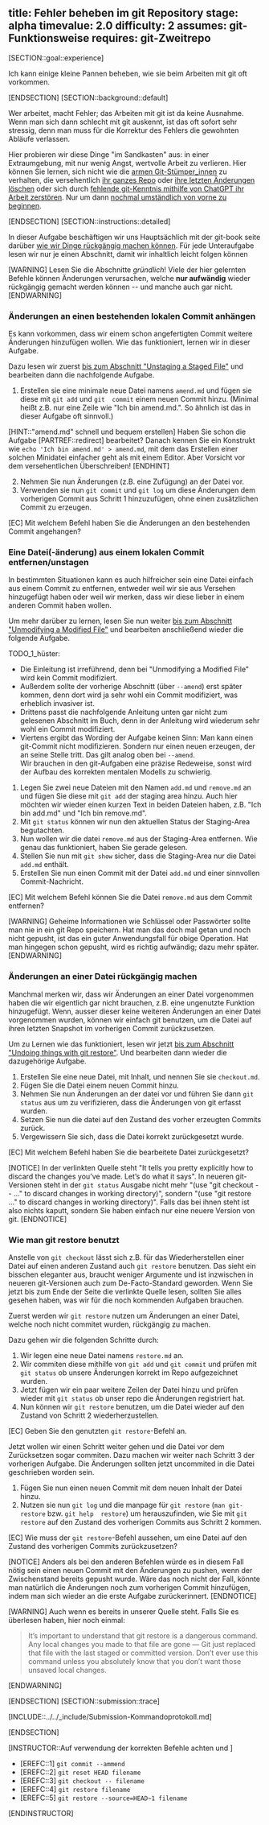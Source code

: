title: Fehler beheben im git Repository
stage: alpha
timevalue: 2.0
difficulty: 2
assumes: git-Funktionsweise
requires: git-Zweitrepo
---


[SECTION::goal::experience]

Ich kann einige kleine Pannen beheben, wie sie beim Arbeiten mit git oft vorkommen.

[ENDSECTION]
[SECTION::background::default]

Wer arbeitet, macht Fehler; das Arbeiten mit git ist da keine Ausnahme.
Wenn man sich dann schlecht mit git auskennt, ist das oft sofort sehr stressig,
denn man muss für die Korrektur des Fehlers die gewohnten Abläufe verlassen.

Hier probieren wir diese Dinge "im Sandkasten" aus: in einer Extraumgebung, 
mit nur wenig Angst, wertvolle Arbeit zu verlieren.
Hier können Sie lernen, sich nicht wie die 
[armen Git-Stümper_innen](https://stackoverflow.com/questions/40503417/how-can-i-add-a-file-to-the-last-commit-in-git)
zu verhalten, die versehentlich [ihr ganzes Repo](https://stackoverflow.com/questions/66394191/accidentally-deleted-overwrote-local-files-in-git-repo)
oder [ihre letzten Änderungen löschen](https://stackoverflow.com/questions/5788037/recover-from-losing-uncommitted-changes-by-git-reset-hard) 
oder sich durch [fehlende git-Kenntnis mithilfe von ChatGPT ihr Arbeit zerstören](https://stackoverflow.com/questions/75908629/i-mistakenly-deleted-most-of-my-files-with-git-is-there-a-way-to-recover). 
Nur um dann [nochmal umständlich von vorne zu beginnen](https://www.reddit.com/r/git/comments/17kte2s/newbie_screwed_up_and_i_need_to_start_over/).

[ENDSECTION]
[SECTION::instructions::detailed]

In dieser Aufgabe beschäftigen wir uns Hauptsächlich mit der git-book seite darüber [wie wir 
Dinge rückgängig machen können](https://git-scm.com/book/en/v2/Git-Basics-Undoing-Things).
Für jede Unteraufgabe lesen wir nur je einen Abschnitt, damit wir inhaltlich leicht folgen können

[WARNING]
Lesen Sie die Abschnitte _gründlich_! Viele der hier gelernten Befehle können Änderungen 
verursachen, welche **nur aufwändig** wieder rückgängig gemacht werden können -- und
manche auch gar nicht.
[ENDWARNING]


### Änderungen an einen bestehenden lokalen Commit anhängen

Es kann vorkommen, dass wir einem schon angefertigten Commit weitere Änderungen hinzufügen 
wollen. Wie das funktioniert, lernen wir in dieser Aufgabe.

Dazu lesen wir zuerst [bis zum Abschnitt "Unstaging a Staged File"](
https://git-scm.com/book/en/v2/Git-Basics-Undoing-Things) 
und bearbeiten dann die nachfolgende Aufgabe.

1. Erstellen sie eine minimale neue Datei namens `amend.md` und fügen sie diese mit `git add` und `git 
   commit` einem neuen Commit hinzu.
   (Minimal heißt z.B. nur eine Zeile wie "Ich bin amend.md.". 
   So ähnlich ist das in dieser Aufgabe oft sinnvoll.)

[HINT::"amend.md" schnell und bequem erstellen]
Haben Sie schon die Aufgabe [PARTREF::redirect] bearbeitet?
Danach kennen Sie ein Konstrukt wie `echo 'Ich bin amend.md' > amend.md`,
mit dem das Erstellen einer solchen Minidatei einfacher geht als mit einem Editor.
Aber Vorsicht vor dem versehentlichen Überschreiben!
[ENDHINT]

2. Nehmen Sie nun Änderungen (z.B. eine Zufügung) an der Datei vor.
3. Verwenden sie nun `git commit` und `git log` um diese Änderungen dem vorherigen Commit aus 
   Schritt 1 hinzuzufügen, ohne einen zusätzlichen Commit zu erzeugen. 

[EC] Mit welchem Befehl haben Sie die Änderungen an den bestehenden Commit angehangen?


### Eine Datei(-änderung) aus einem lokalen Commit entfernen/unstagen

In bestimmten Situationen kann es auch hilfreicher sein eine Datei einfach aus einem Commit zu 
entfernen, entweder weil wir sie aus Versehen hinzugefügt haben oder weil wir merken, dass wir 
diese lieber in einem anderen Commit haben wollen.

Um mehr darüber zu lernen, lesen Sie nun weiter [bis zum Abschnitt "Unmodifying a Modified File"](
https://git-scm.com/book/en/v2/Git-Basics-Undoing-Things)
und bearbeiten anschließend wieder die folgende Aufgabe. 

TODO_1_hüster: 

- Die Einleitung ist irreführend, denn bei "Unmodifying a Modified File"
  wird kein Commit modifiziert.  
- Außerdem sollte der vorherige Abschnitt (über `--amend`) erst später kommen, denn
  dort wird ja sehr wohl ein Commit modifiziert, was erheblich invasiver ist.  
- Drittens passt die nachfolgende Anleitung unten gar nicht zum gelesenen Abschnitt im Buch,
  denn in der Anleitung wird wiederum sehr wohl ein Commit modifiziert.  
- Viertens ergibt das Wording der Aufgabe keinen Sinn: Man kann einen git-Commit nicht modifizieren.
  Sondern nur einen neuen erzeugen, der an seine Stelle tritt.
  Das gilt analog oben bei `--amend`.   
  Wir brauchen in den git-Aufgaben eine präzise Redeweise, sonst wird der Aufbau des korrekten mentalen Modells
  zu schwierig.

1. Legen Sie zwei neue Dateien mit den Namen `add.md` und `remove.md` an und fügen Sie diese mit 
   `git add` der staging area hinzu. Auch hier möchten wir wieder einen kurzen Text in beiden 
   Dateien haben, z.B. "Ich bin add.md" und "Ich bin remove.md".
2. Mit `git status` können wir nun den aktuellen Status der Staging-Area begutachten.
3. Nun wollen wir die datei `remove.md` aus der Staging-Area entfernen. Wie genau das 
   funktioniert, haben Sie gerade gelesen.
4. Stellen Sie nun mit `git show` sicher, dass die Staging-Area nur die Datei `add.md` enthält.
5. Erstellen Sie nun einen Commit mit der Datei `add.md` und einer sinnvollen Commit-Nachricht.

[EC] Mit welchem Befehl können Sie die Datei `remove.md` aus dem Commit entfernen?

[WARNING]
Geheime Informationen wie Schlüssel oder Passwörter sollte man nie in ein git Repo speichern.
Hat man das doch mal getan und noch nicht gepusht, ist das ein guter Anwendungsfall für 
obige Operation.
Hat man hingegen schon gepusht, wird es richtig aufwändig; dazu mehr später.
[ENDWARNING]

### Änderungen an einer Datei rückgängig machen

Manchmal merken wir, dass wir Änderungen an einer Datei vorgenommen haben die wir eigentlich gar 
nicht brauchen, z.B. eine ungenutzte Funktion hinzugefügt. Wenn, ausser dieser keine weiteren
Änderungen an einer Datei vorgenommen wurden, können wir einfach git benutzen, um die Datei auf 
ihren letzten Snapshot im vorherigen Commit zurückzusetzen.

Um zu Lernen wie das funktioniert, lesen wir jetzt [bis zum Abschnitt "Undoing things with git 
restore"](https://git-scm.com/book/en/v2/Git-Basics-Undoing-Things). Und bearbeiten dann wieder die dazugehörige Aufgabe.

1. Erstellen Sie eine neue Datei, mit Inhalt, und nennen Sie sie `checkout.md`.
2. Fügen Sie die Datei einem neuen Commit hinzu.
3. Nehmen Sie nun Änderungen an der datei vor und führen Sie dann `git status` aus um zu 
   verifizieren, dass die Änderungen von git erfasst wurden.
4. Setzen Sie nun die datei auf den Zustand des vorher erzeugten Commits zurück.
5. Vergewissern Sie sich, dass die Datei korrekt zurückgesetzt wurde.

[EC] Mit welchem Befehl haben Sie die bearbeitete Datei zurückgesetzt?

[NOTICE]
In der verlinkten Quelle steht "It tells you pretty explicitly how to discard the changes 
you’ve made. Let’s do what it says". 
In neueren git-Versionen steht in der `git status` Ausgabe nicht mehr "(use "git checkout -- 
<file>..." to discard changes in working directory)", sondern "(use "git restore <file>..." to 
discard changes in working directory)". Falls das bei ihnen steht ist also nichts kaputt, 
sondern Sie haben einfach nur eine neuere Version von git.
[ENDNOTICE]

### Wie man git restore benutzt

Anstelle von `git checkout` lässt sich z.B. für das Wiederherstellen einer Datei auf einen anderen 
Zustand auch `git restore` benutzen. Das sieht ein bisschen eleganter aus, braucht weniger 
Argumente und ist inzwischen in neueren git-Versionen auch zum De-Facto-Standard geworden.
Wenn Sie jetzt bis zum Ende der Seite die verlinkte Quelle lesen, sollten Sie alles gesehen 
haben, was wir für die noch kommenden Aufgaben brauchen.

Zuerst werden wir `git restore` nutzen um Änderungen an einer Datei, welche noch nicht commitet 
wurden, rückgängig zu machen.

Dazu gehen wir die folgenden Schritte durch:

1. Wir legen eine neue Datei namens `restore.md` an.
2. Wir commiten diese mithilfe von `git add` und `git commit` und prüfen mit `git status` ob 
   unsere Änderungen korrekt im Repo aufgezeichnet wurden.
3. Jetzt fügen wir ein paar weitere Zeilen der Datei hinzu und prüfen wieder mit `git status` ob 
   unser repo die Änderungen registriert hat. 
4. Nun können wir `git restore` benutzen, um die Datei wieder auf den Zustand von Schritt 2 
   wiederherzustellen.

[EC] Geben Sie den genutzten `git restore`-Befehl an.

Jetzt wollen wir einen Schritt weiter gehen und die Datei vor dem Zurücksetzen sogar commiten.
Dazu machen wir weiter nach Schritt 3 der vorherigen Aufgabe. Die Änderungen sollten jetzt 
uncommited in die Datei geschrieben worden sein.

1. Fügen Sie nun einen neuen Commit mit dem neuen Inhalt der Datei hinzu.
2. Nutzen sie nun `git log` und die manpage für `git restore` (`man git-restore` bzw. `git help 
   restore`) um herauszufinden, wie Sie mit `git restore` auf den Zustand des vorherigen Commits aus 
   Schritt 2 kommen.

[EC] Wie muss der `git restore`-Befehl aussehen, um eine Datei auf den Zustand des vorherigen 
Commits zurückzusetzen?

[NOTICE]
Anders als bei den anderen Befehlen würde es in diesem Fall nötig sein einen neuen Commit mit 
den Änderungen zu pushen, wenn der Zwischenstand bereits gepusht wurde. Wäre das noch nicht der 
Fall, könnte man natürlich die Änderungen noch zum vorherigen Commit hinzufügen, indem man 
sich wieder an die erste Aufgabe zurückerinnert. 
[ENDNOTICE]

[WARNING]
Auch wenn es bereits in unserer Quelle steht. Falls Sie es überlesen haben, hier noch einmal:

> It’s important to understand that git restore <file> is a dangerous command. Any local changes 
> you made to that file are gone — Git just replaced that file with the last staged or committed 
> version. Don’t ever use this command unless you absolutely know that you don’t want those 
> unsaved local changes.

[ENDWARNING]

[ENDSECTION]
[SECTION::submission::trace]

[INCLUDE::../../_include/Submission-Kommandoprotokoll.md]

[ENDSECTION]

[INSTRUCTOR::Auf verwendung der korrekten Befehle achten und ]

- [EREFC::1] `git commit --ammend`
- [EREFC::2] `git reset HEAD filename`
- [EREFC::3] `git checkout -- filename`
- [EREFC::4] `git restore filename`
- [EREFC::5] `git restore --source=HEAD~1 filename`

[ENDINSTRUCTOR]
